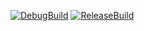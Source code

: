[![DebugBuild](https://github.com/wataruakimoto/GE3/actions/workflows/DebugBuild.yml/badge.svg)](https://github.com/wataruakimoto/GE3/actions/workflows/DebugBuild.yml)
[![ReleaseBuild](https://github.com/wataruakimoto/GE3/actions/workflows/ReleaseBuild.yml/badge.svg)](https://github.com/wataruakimoto/GE3/actions/workflows/ReleaseBuild.yml)
